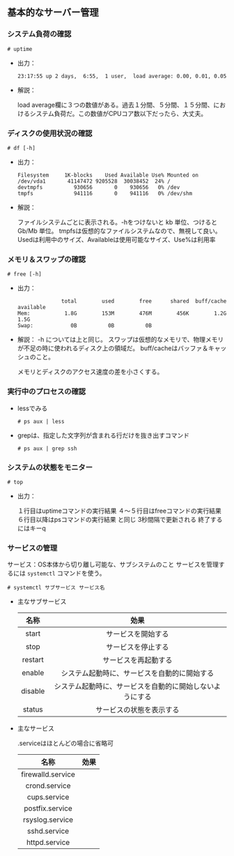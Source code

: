 ## 基本的なサーバー管理



### システム負荷の確認

```
# uptime
```

* 出力：

   `23:17:55 up 2 days,  6:55,  1 user,  load average: 0.00, 0.01, 0.05`

* 解説：

   load average欄に３つの数値がある。過去１分間、５分間、１５分間、におけるシステム負荷だ。この数値がCPUコア数以下だったら、大丈夫。



### ディスクの使用状況の確認

```
# df [-h]
```

* 出力：

   ```
   Filesystem     1K-blocks    Used Available Use% Mounted on
   /dev/vda1       41147472 9205528  30038452  24% /
   devtmpfs          930656       0    930656   0% /dev
   tmpfs             941116       0    941116   0% /dev/shm
   ```

* 解説：

   ファイルシステムごとに表示される。-hをつけないと kb 単位、つけると Gb/Mb 単位。
   tmpfsは仮想的なファイルシステムなので、無視して良い。
   Usedは利用中のサイズ、Availableは使用可能なサイズ、Use%は利用率



### メモリ＆スワップの確認

```
# free [-h]
```

* 出力：

   ```
                 total        used        free      shared  buff/cache   available
   Mem:           1.8G        153M        476M        456K        1.2G        1.5G
   Swap:            0B          0B          0B
   ```

* 解説：
   -h については上と同じ。
   スワップは仮想的なメモリで、物理メモリが不足の時に使われるディスク上の領域だ。
   buff/cacheはバッファ＆キャッシュのこと。

   メモリとディスクのアクセス速度の差を小さくする。



### 実行中のプロセスの確認

* lessでみる

   ```
   # ps aux | less
   ```

* grepは、指定した文字列が含まれる行だけを抜き出すコマンド

   ```
   # ps aux | grep ssh	
   ```



### システムの状態をモニター

```
# top
```

* 出力：

   １行目はuptimeコマンドの実行結果
   ４〜５行目はfreeコマンドの実行結果
   ６行目以降はpsコマンドの実行結果			と同じ
   3秒間隔で更新される
   終了するにはキーq



### サービスの管理

サービス：OS本体から切り離し可能な、サブシステムのこと
サービスを管理するには `systemctl` コマンドを使う。

```
# systemctl サブサービス サービス名
```

* 主なサブサービス

   |  名称   |                           効果                           |
   | :-----: | :------------------------------------------------------: |
   |  start  |                    サービスを開始する                    |
   |  stop   |                    サービスを停止する                    |
   | restart |                   サービスを再起動する                   |
   | enable  |       システム起動時に、サービスを自動的に開始する       |
   | disable | システム起動時に、サービスを自動的に開始しないようにする |
   | status  |                 サービスの状態を表示する                 |

* 主なサービス
  
   .serviceはほとんどの場合に省略可
   
   |       名称        | 効果 |
   | :---------------: | :--: |
   | firewalld.service |      |
   |   crond.service   |      |
   |   cups.service    |      |
   |  postfix.service  |      |
   |  rsyslog.service  |      |
   |   sshd.service    |      |
   |   httpd.service   |      |

















